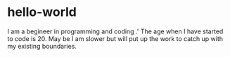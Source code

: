 # hello-world
I am a begineer in programming and coding .'
The age when I have started to code is 20.
May be I am slower but will put up the work to catch up with my existing boundaries.
